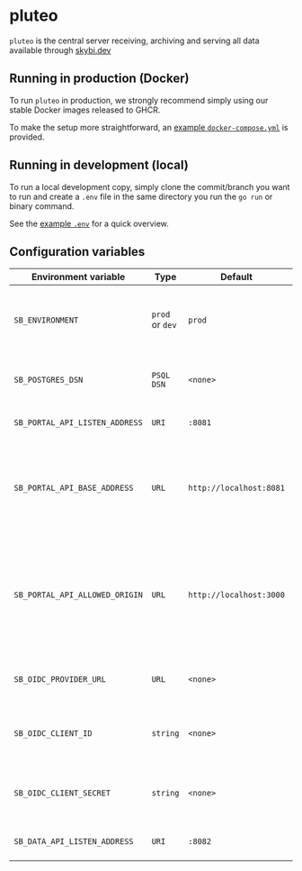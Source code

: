 # pluteo

`pluteo` is the central server receiving, archiving and serving all data available through [skybi.dev](skybi.dev)

## Running in production (Docker)

To run `pluteo` in production, we strongly recommend simply using our stable Docker images released to GHCR.

To make the setup more straightforward, an [example `docker-compose.yml`](docker-compose.example.yml) is provided.

## Running in development (local)

To run a local development copy, simply clone the commit/branch you want to run and create a `.env` file in the same
directory you run the `go run` or binary command.

See the [example `.env`](.env.example) for a quick overview.

## Configuration variables

| Environment variable           | Type            | Default                 | Description                                                                                                            |
|--------------------------------|-----------------|-------------------------|------------------------------------------------------------------------------------------------------------------------|
| `SB_ENVIRONMENT`               | `prod` or `dev` | `prod`                  | Whether the server starts in development or production mode                                                            |
| `SB_POSTGRES_DSN`              | `PSQL DSN`      | `<none>`                | The PostgreSQL connection string to use                                                                                |
| `SB_PORTAL_API_LISTEN_ADDRESS` | `URI`           | `:8081`                 | The URI the portal API listens to                                                                                      |
| `SB_PORTAL_API_BASE_ADDRESS`   | `URL`           | `http://localhost:8081` | The absolute base address the portal API will be accessible from (used for session cookies)                            |
| `SB_PORTAL_API_ALLOWED_ORIGIN` | `URL`           | `http://localhost:3000` | The content of the `Access-Control-Allow-Origin` CORS header for the portal API (used for portal frontend deployments) |
| `SB_OIDC_PROVIDER_URL`         | `URL`           | `<none>`                | The OIDC provider URL to use for SSO                                                                                   |
| `SB_OIDC_CLIENT_ID`            | `string`        | `<none>`                | The client ID used to connect to the OIDC provider                                                                     |
| `SB_OIDC_CLIENT_SECRET`        | `string`        | `<none>`                | The client secret used to connect to the OIDC provider                                                                 |
| `SB_DATA_API_LISTEN_ADDRESS`   | `URI`           | `:8082`                 | The URI the data API listens to                                                                                        |
